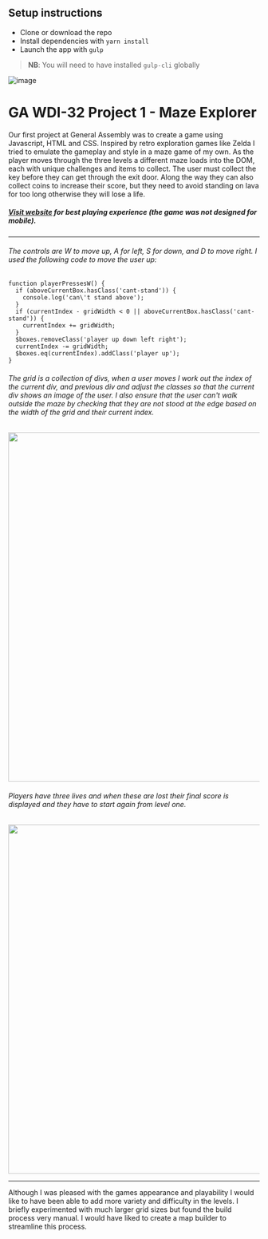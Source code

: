 ## Setup instructions

- Clone or download the repo
- Install dependencies with `yarn install`
- Launch the app with `gulp`

>**NB**: You will need to have installed `gulp-cli` globally

![image](https://ga-dash.s3.amazonaws.com/production/assets/logo-9f88ae6c9c3871690e33280fcf557f33.png)
# GA WDI-32 Project 1 - Maze Explorer
Our first project at General Assembly was to create a game using Javascript, HTML and CSS. Inspired by retro exploration games like Zelda I tried to emulate the gameplay and style in a maze game of my own. As the player moves through the three levels a different maze loads into the DOM, each with unique challenges and items to collect. The user must collect the key before they can get through the exit door. Along the way they can also collect coins to increase their score, but they need to avoid standing on lava for too long otherwise they will lose a life.
##### [Visit website](https://maze-explorer-game.herokuapp.com/) for best playing experience (the game was not designed for mobile).
---
###### The controls are W to move up, A for left, S for down, and D to move right. I used the following code to move the user up:

```
function playerPressesW() {
  if (aboveCurrentBox.hasClass('cant-stand')) {
    console.log('can\'t stand above');
  }
  if (currentIndex - gridWidth < 0 || aboveCurrentBox.hasClass('cant-stand')) {
    currentIndex += gridWidth;
  }
  $boxes.removeClass('player up down left right');
  currentIndex -= gridWidth;
  $boxes.eq(currentIndex).addClass('player up');
}
```

###### The grid is a collection of divs, when a user moves I work out the index of the current div, and previous div and adjust the classes so that the current div shows an image of the user. I also ensure that the user can't walk outside the maze by checking that they are not stood at the edge based on the width of the grid and their current index.

<p align="center"><img src="https://i.imgur.com/SraVC4f.png" width="700"></p>

###### Players have three lives and when these are lost their final score is displayed and they have to start again from level one.

<p align="center"><img src="https://i.imgur.com/fUbZhgo.png" width="700"></p>

---
Although I was pleased with the games appearance and playability I would like to have been able to add more variety and difficulty in the levels. I briefly experimented with much larger grid sizes but found the build process very manual. I would have liked to create a map builder to streamline this process.
